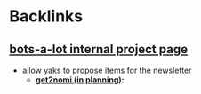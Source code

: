 
# Backlinks
## [bots-a-lot internal project page](<bots-a-lot internal project page.md>)
- allow yaks to propose items for the newsletter
    - **[get2nomi (in planning)](<get2nomi (in planning).md>):**

